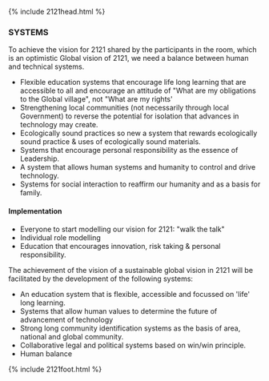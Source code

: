 {% include 2121head.html %}<!--  Add content here   Add content here   Add content here --><!--  Add content here   Add content here   Add content here --><h3>SYSTEMS</h3><p align="left">To achieve the vision for 2121 shared by the participants in the room, which is an optimistic Global vision of 2121, we need a balance between human and technical systems.</p><ul>	<li>Flexible education systems that encourage life long learning that are accessible to all and encourage an attitude of "What are my obligations to the Global village", not "What are my rights'</li>	<li>Strengthening local communities (not necessarily through local Government)  to reverse the potential for isolation that advances in technology may create.</li>	<li>Ecologically sound practices so new a system that rewards ecologically sound practice & uses of ecologically sound materials.</li>	<li>Systems that encourage personal responsibility as the essence of Leadership.</li>	<li>A system that allows human systems and humanity to control and drive technology.</li>	<li>Systems for social interaction to reaffirm our humanity and as a basis for family.</li></ul><h4>Implementation</h4><ul>	<li>Everyone to start modelling our vision for 2121:  "walk the talk"</li>	<li>Individual role modelling</li>	<li>Education that encourages innovation, risk taking & personal responsibility.</li></ul><p align="left">The achievement of the vision of a sustainable global vision in 2121 will be facilitated by the development of the following systems:</p><ul>	<li>An education system that is flexible, accessible and focussed on 'life' long learning.</li>	<li>Systems that allow human values to determine the future of advancement of technology</li>	<li>Strong long community identification systems as the basis of area, national and global community.</li>	<li>Collaborative legal and political systems based on win/win principle.</li>	<li>Human balance</li></ul>{% include 2121foot.html %}